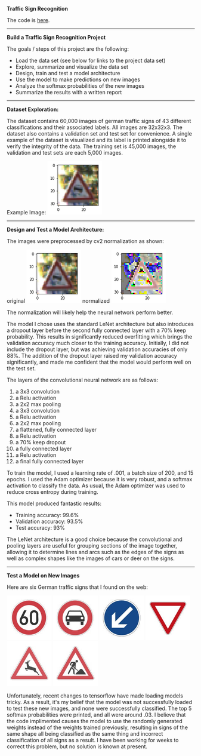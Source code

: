 **Traffic Sign Recognition**

The code is [here](https://github.com/theguruofreason/traffic-sign-classifier/blob/master/Traffic_Sign_Classifier.ipynb).

---

**Build a Traffic Sign Recognition Project**

The goals / steps of this project are the following:

* Load the data set (see below for links to the project data set)
* Explore, summarize and visualize the data set
* Design, train and test a model architecture
* Use the model to make predictions on new images
* Analyze the softmax probabilities of the new images
* Summarize the results with a written report


[//]: # (Image References)

[image1]: ./test_images/001.jpg "Traffic Sign 1"
[image2]: ./test_images/002.jpg "Traffic Sign 2"
[image3]: ./test_images/003.jpg "Traffic Sign 3"
[image4]: ./test_images/004.jpg "Traffic Sign 4"
[image5]: ./test_images/005.jpg "Traffic Sign 5"
[image6]: ./test_images/006.jpg "Traffic Sign 6"
[image7]: ./sign_original.png "Traffic Sign Original"
[image8]: ./sign_normalized.png "Traffic Sign Normalized"

---

**Dataset Exploration:**

The dataset contains 60,000 images of german traffic signs of 43 different classifications and their associated labels. All images are 32x32x3. The dataset also contains a validation set and test set for convenience. A single example of the dataset is visualized and its label is printed alongside it to verify the integrity of the data. The training set is 45,000 images, the validation and test sets are each 5,000 images.

Example Image:
![alt text][image7]

---

   **Design and Test a Model Architecture:**

The images were preprocessed by cv2 normalization as shown:
	
original
![alt text][image7]
normalized
![alt text][image8]

The normalization will likely help the neural network perform better.

The model I chose uses the standard LeNet architecture but also introduces a dropout layer before the second fully connected layer with a 70% keep probability. This results in significantly reduced overfitting which brings the validation accuracy much closer to the training accuracy. Initially, I did not include the dropout layer, but was achieving validation accuracies of only 88%. The addition of the dropout layer raised my validation accuracy significantly, and made me confident that the model would perform well on the test set.

The layers of the convolutional neural network  are as follows:

1. a 3x3 convolution
2. a Relu activation
3. a 2x2 max pooling
4. a 3x3 convolution
5. a Relu activation
6. a 2x2 max pooling
7. a flattened, fully connected layer
8. a Relu activation
9. a 70% keep dropout
10. a fully connected layer
11. a Relu activation
12. a final fully connected layer

To train the model, I used a learning rate of .001, a batch size of 200, and 15 epochs. I used the Adam optimizer because it is very robust, and a softmax activation to classify the data. As usual, the Adam optimizer was used to reduce cross entropy during training. 

This model produced fantastic results:

* Training accuracy: 99.6%
* Validation accuracy: 93.5%
* Test accuracy: 93%
 
The LeNet architecture is a good choice because the convolutional and pooling layers are useful for grouping sections of the image together, allowing it to determine lines and arcs such as the edges of the signs as well as complex shapes like the images of cars or deer on the signs.
 
---
 
**Test a Model on New Images**

Here are six German traffic signs that I found on the web:

![alt text][image1] ![alt text][image2] ![alt text][image3] 
![alt text][image4] ![alt text][image5] ![alt text][image6]

Unfortunately, recent changes to tensorflow have made loading models tricky. As a result, it's my belief that the model was not successfully loaded to test these new images, and none were successfully classified. The top 5 softmax probabilities were printed, and all were around .03. I believe that the code implimented causes the model to use the randomly generated weights instead of the weights trained previously, resulting in signs of the same shape all being classified as the same thing and incorrect classification of all signs as a result. I have been working for weeks to correct this problem, but no solution is known at present. 